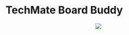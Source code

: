 # TechMate Board Buddy

<p align="center"><img src="https://img.shields.io/sonar/quality_gate/Techmate-Chess_BoardBuddy/main?server=https%3A%2F%2Fsonarcloud.io"/></p>